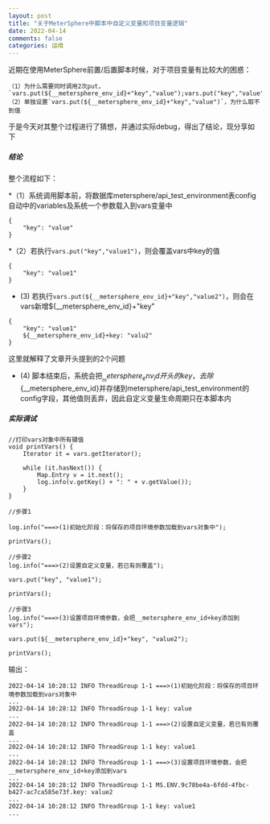```yaml
---
layout: post
title: "关于MeterSphere中脚本中自定义变量和项目变量逻辑"
date: 2022-04-14
comments: false
categories: 运维
---
```


近期在使用MeterSphere前置/后置脚本时候，对于项目变量有比较大的困惑：

```
（1）为什么需要同时调用2次put，`vars.put(${__metersphere_env_id}+"key","value");vars.put("key","value")`
（2）单独设置`vars.put(${__metersphere_env_id}+"key","value")`，为什么取不到值
```

于是今天对其整个过程进行了猜想，并通过实际debug，得出了结论，现分享如下

##### 结论

整个流程如下：

*（1）系统调用脚本前，将数据库metersphere/api_test_environment表config自动中的variables及系统一个参数载入到vars变量中

```
{
    "key": "value"
}
```

*（2）若执行`vars.put("key","value1")`，则会覆盖vars中key的值

```
{
    "key": "value1"
}
```

* (3) 若执行`vars.put(${__metersphere_env_id}+"key","value2")`，则会在vars新增${__metersphere_env_id}+"key"

```
{
    "key": "value1"
    ${__metersphere_env_id}+key: "valu2"
}
```

这里就解释了文章开头提到的2个问题

* (4) 脚本结束后，系统会把${__metersphere_env_id}开头的key，去除${__metersphere_env_id}并存储到metersphere/api_test_environment的config字段，其他值则丢弃，因此自定义变量生命周期只在本脚本内

##### 实际调试

```
//打印vars对象中所有键值
void printVars() {
    Iterator it = vars.getIterator();

    while (it.hasNext()) {
        Map.Entry v = it.next();
        log.info(v.getKey() + ": " + v.getValue());
    }
}

//步骤1

log.info("===>(1)初始化阶段：将保存的项目环境参数加载到vars对象中");

printVars();

//步骤2
log.info("===>(2)设置自定义变量，若已有则覆盖");

vars.put("key", "value1");

printVars();

//步骤3
log.info("===>(3)设置项目环境参数，会把__metersphere_env_id+key添加到vars");

vars.put(${__metersphere_env_id}+"key", "value2");

printVars();
```

输出：

```
2022-04-14 10:28:12 INFO ThreadGroup 1-1 ===>(1)初始化阶段：将保存的项目环境参数加载到vars对象中
...
2022-04-14 10:28:12 INFO ThreadGroup 1-1 key: value
...
2022-04-14 10:28:12 INFO ThreadGroup 1-1 ===>(2)设置自定义变量，若已有则覆盖
...
2022-04-14 10:28:12 INFO ThreadGroup 1-1 key: value1
...
2022-04-14 10:28:12 INFO ThreadGroup 1-1 ===>(3)设置项目环境参数，会把__metersphere_env_id+key添加到vars
...
2022-04-14 10:28:12 INFO ThreadGroup 1-1 MS.ENV.9c78be4a-6fdd-4fbc-b427-ac7ca585e73f.key: value2
...
2022-04-14 10:28:12 INFO ThreadGroup 1-1 key: value1
...
```
